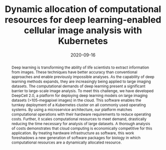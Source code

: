 ---
title: "Dynamic allocation of computational resources for deep learning-enabled cellular image analysis with Kubernetes"
authors:
- D Bannon
- E Moen
- M Schwartz
- E Borba
- S Cui
- K Huang
- I Camplisson
- N Koe
- D Kyme
- T Kudo
- B Chang
- E Pao
- E Osterman
- W Graf
- D Van Valen
date: "2020-09-16"
doi: ""

# Schedule page publish date (NOT publication's date).
publishDate: "2019-09-15"

# Publication type.
# Legend: 0 = Uncategorized; 1 = Conference paper; 2 = Journal article;
# 3 = Preprint / Working Paper; 4 = Report; 5 = Book; 6 = Book section;
# 7 = Thesis; 8 = Patent
publication_types: ["3"]

# Publication name and optional abbreviated publication name.
publication: "bioRxiv"
publication_short: ""

abstract: Deep learning is transforming the ability of life scientists to extract information from images. These techniques have better accuracy than conventional approaches and enable previously impossible analyses. As the capability of deep learning methods expands, they are increasingly being applied to large imaging datasets. The computational demands of deep learning present a significant barrier to large-scale image analysis. To meet this challenge, we have developed DeepCell 2.0, a platform for deploying deep learning models on large imaging datasets (>105-megapixel images) in the cloud. This software enables the turnkey deployment of a Kubernetes cluster on all commonly used operating systems. By using a microservice architecture, our platform matches computational operations with their hardware requirements to reduce operating costs. Further, it scales computational resources to meet demand, drastically reducing the time necessary for analysis of large datasets. A thorough analysis of costs demonstrates that cloud computing is economically competitive for this application. By treating hardware infrastructure as software, this work foreshadows a new generation of software packages for biology in which computational resources are a dynamically allocated resource.

# Summary. An optional shortened abstract.
summary:

# tags:
# - Source Themes
featured: false

links:
- name: Deepcell.org
  url: https://www.deepcell.org
url_pdf: https://doi.org/10.1101/505032
url_code: 'https://github.com/vanvalenlab/kiosk'
url_dataset: ''
url_poster: ''
url_project: ''
url_slides: ''
url_source: ''
url_video: ''

# Featured image
# To use, add an image named `featured.jpg/png` to your page's folder.
# image:
#   caption: 'Image credit: [**Unsplash**](https://unsplash.com/photos/s9CC2SKySJM)'
#   focal_point: ""
#   preview_only: false

# Associated Projects (optional).
#   Associate this publication with one or more of your projects.
#   Simply enter your project's folder or file name without extension.
#   E.g. `internal-project` references `content/project/internal-project/index.md`.
#   Otherwise, set `projects: []`.
# projects:
# - internal-project

# Slides (optional).
#   Associate this publication with Markdown slides.
#   Simply enter your slide deck's filename without extension.
#   E.g. `slides: "example"` references `content/slides/example/index.md`.
#   Otherwise, set `slides: ""`.
# slides: example
---